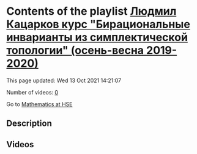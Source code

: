 # Contents of the playlist [Людмил Кацарков курс "Бирациональные инварианты из симплектической топологии" (осень-весна 2019-2020)](https://www.youtube.com/playlist?list=PLq3E5oubNNoBw5K-IdnDwovzOGy_g9PZE)

This page updated: Wed 13 Oct 2021 14:21:07

Number of videos: [0](#videos)

Go to [Mathematics at HSE](../README.md)

## Description



## Videos

